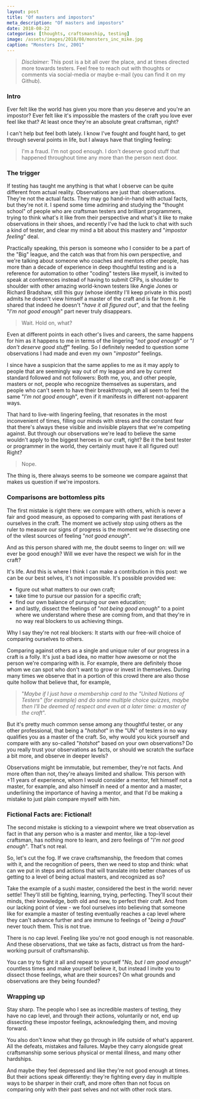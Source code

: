 ```yaml
---
layout: post
title: "Of masters and impostors"
meta_description: "Of masters and impostors"
date: 2018-08-22
categories: [thoughts, craftsmanship, testing]
image: /assets/images/2018/08/monsters_inc_mike.jpg
caption: "Monsters Inc, 2001"
---
```


> _Disclaimer:_ This post is a bit all over the place, and at times directed more towards testers. Feel free to reach out with thoughts or comments via social-media or maybe e-mail (you can find it on my Github).

### Intro

Ever felt like the world has given you more than you deserve and you're an impostor?
Ever felt like it's impossible the masters of the craft you love ever feel like that? At least once they're an absolute great craftsman, right?

I can't help but feel both lately. I know I've fought and fought hard, to get through several points in life, but I always have that tingling feeling:

> I'm a fraud. I'm not good enough. I don't deserve good stuff that happened throughout time any more than the person next door.

### The trigger

If testing has taught me anything is that what I observe can be quite different from actual reality. Observations are just that: observations. They're not the actual facts. They may go hand-in-hand with actual facts, but they're not it. I spend some time admiring and studying the "thought school" of people who are craftsman testers and brilliant programmers, trying to think what's it like from their perspective and what's it like to make observations in their shoes, and recently I've had the luck to chat with such a kind of tester, and clear my mind a bit about this mastery and "_impostor feeling_" deal.

Practically speaking, this person is someone who I consider to be a part of the "Big" league, and the catch was that from his own perspective, and we're talking about someone who coaches and mentors other people, has more than a decade of experience in deep thoughtful testing and is a reference for automation to other "coding" testers like myself, is invited to speak at conferences instead of having to submit CFPs, is shoulder to shoulder with other amazing world-known testers like Angie Jones or Richard Bradshaw, still this guy (whose identity I'll keep private in this post) admits he doesn't view himself a master of the craft and is far from it. He shared that indeed he doesn't "_have it all figured out_", and that the feeling "_I'm not good enough_" part never truly disappears.

> Wait. Hold on, what?

Even at different points in each other's lives and careers, the same happens for him as it happens to me in terms of the lingering "_not good enough_" or "_I don't deserve good stuff_" feeling. So I definitely needed to question some observations I had made and even my own "_impostor_" feelings.

I since have a suspicion that the same applies to me as it may apply to people that are seemingly way out of my league and are by current standard followed and not followers: Both me, you, and other people, masters or not, people who recognize themselves as superstars, and people who can't seem to have their breakthrough, we all seem to feel the same "_I'm not good enough_", even if it manifests in different not-apparent ways.

That hard to live-with lingering feeling, that resonates in the most inconvenient of times, filling our minds with stress and the constant fear that there's always these visible and invisible players that we're competing against. But through our observations we're lead to believe the same wouldn't apply to the biggest heroes in our craft, right? Be it the best tester or programmer in the world, they certainly must have it all figured out! Right?

> Nope.

The thing is, there always seems to be someone we compare against that makes us question if we're impostors.

### Comparisons are bottomless pits

The first mistake is right there: we compare with others, which is never a fair and good measure, as opposed to comparing with past iterations of ourselves in the craft. The moment we actively stop using others as the ruler to measure our signs of progress is the moment we're dissecting one of the vilest sources of feeling "_not good enough_".

And as this person shared with me, the doubt seems to linger on: will we ever be good enough? Will we ever have the respect we wish for in the craft?

It's life. And this is where I think I can make a contribution in this post: we can be our best selves, it's not impossible. It's possible provided we:
- figure out what matters to our own craft;
- take time to pursue our passion for a specific craft;
- find our own balance of pursuing our own education;
- and lastly, dissect the feelings of "_not being good enough_" to a point where we understand where these are coming from, and that they're in no way real blockers to us achieving things.

Why I say they're not real blockers: It starts with our free-will choice of comparing ourselves to others.

Comparing against others as a single and unique ruler of our progress in a craft is a folly. It's just a bad idea, no matter how awesome or not the person we're comparing with is. For example, there are definitely those whom we can spot who don't want to grow or invest in themselves. During many times we observe that in a portion of this crowd there are also those quite hollow that believe that, for example,

> "_Maybe if I just have a membership card to the "United Nations of Testers" (for example) and do some multiple choice quizzes, maybe then I'll be deemed of respect and even at a later time: a master of the craft_".

But it's pretty much common sense among any thoughtful tester, or any other professional, that being a "_hotshot_" in the "UN" of testers in no way qualifies you as a master of the craft. So, why would you kick yourself and compare with any so-called "_hotshot_" based on your own observations? Do you really trust your observations as facts, or should we scratch the surface a bit more, and observe in deeper levels?

Observations might be immutable, but remember, they're not facts. And more often than not, they're always limited and shallow. This person with +11 years of experience, whom I would consider a mentor, felt himself not a master, for example, and also himself in need of a mentor and a master, underlining the importance of having a mentor, and that I'd be making a mistake to just plain compare myself with him.


### Fictional Facts are: Fictional!

The second mistake is sticking to a viewpoint where we treat observation as fact in that any person who is a master and mentor, like a top-level craftsman, has nothing more to learn, and zero feelings of "_I'm not good enough_". That's not real.

So, let's cut the fog. If we crave craftsmanship, the freedom that comes with it, and the recognition of peers, then we need to stop and think: what can we put in steps and actions that will translate into better chances of us getting to a level of being actual masters, and recognized as so?

Take the example of a sushi master, considered the best in the world: never settle!
They'll still be fighting, learning, trying, perfecting. They'll scout their minds, their knowledge, both old and new, to perfect their craft. And from our lacking point of view - we fool ourselves into believing that someone like for example a master of testing eventually reaches a cap level where they can't advance further and are immune to feelings of "_being a fraud_" never touch them. This is not true.

There is no cap level. Feeling like you're not good enough is not reasonable. And these observations, that we take as facts, distract us from the hard-working pursuit of craftsmanship.

You can try to fight it all and repeat to yourself "_No, but I am good enough_" countless times and make yourself believe it, but instead I invite you to dissect those feelings, what are their sources? On what grounds and observations are they being founded?

### Wrapping up

Stay sharp. The people who I see as incredible masters of testing, they have no cap level, and through their actions, voluntarily or not, end up dissecting these impostor feelings, acknowledging them, and moving forward.

You also don't know what they go through in life outside of what's apparent. All the defeats, mistakes and failures. Maybe they carry alongside great craftsmanship some serious physical or mental illness, and many other hardships.

And maybe they feel depressed and like they're not good enough at times. But their actions speak differently: they're fighting every day in multiple ways to be sharper in their craft, and more often than not focus on comparing only with their past selves and not with other rock stars.

